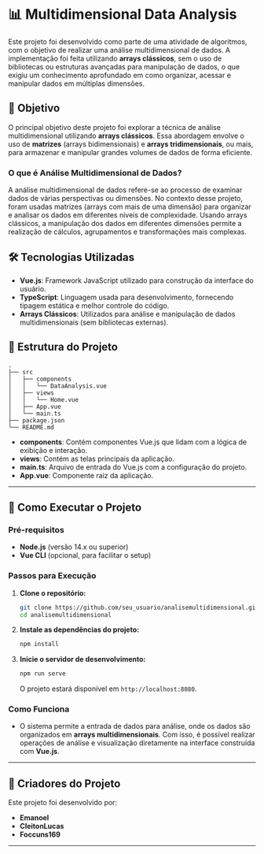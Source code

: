 # 📊 Multidimensional Data Analysis

Este projeto foi desenvolvido como parte de uma atividade de algoritmos, com o objetivo de realizar uma análise multidimensional de dados. A implementação foi feita utilizando **arrays clássicos**, sem o uso de bibliotecas ou estruturas avançadas para manipulação de dados, o que exigiu um conhecimento aprofundado em como organizar, acessar e manipular dados em múltiplas dimensões.

## 🎯 Objetivo

O principal objetivo deste projeto foi explorar a técnica de análise multidimensional utilizando **arrays clássicos**. Essa abordagem envolve o uso de **matrizes** (arrays bidimensionais) e **arrays tridimensionais**, ou mais, para armazenar e manipular grandes volumes de dados de forma eficiente. 

### O que é Análise Multidimensional de Dados?

A análise multidimensional de dados refere-se ao processo de examinar dados de várias perspectivas ou dimensões. No contexto desse projeto, foram usadas matrizes (arrays com mais de uma dimensão) para organizar e analisar os dados em diferentes níveis de complexidade. Usando arrays clássicos, a manipulação dos dados em diferentes dimensões permite a realização de cálculos, agrupamentos e transformações mais complexas.

## 🛠️ Tecnologias Utilizadas

- **Vue.js**: Framework JavaScript utilizado para construção da interface do usuário.
- **TypeScript**: Linguagem usada para desenvolvimento, fornecendo tipagem estática e melhor controle do código.
- **Arrays Clássicos**: Utilizados para análise e manipulação de dados multidimensionais (sem bibliotecas externas).

## 📂 Estrutura do Projeto

```plaintext
.
├── src
│   ├── components
│   │   └── DataAnalysis.vue
│   ├── views
│   │   └── Home.vue
│   ├── App.vue
│   └── main.ts
├── package.json
└── README.md
```

- **components**: Contém componentes Vue.js que lidam com a lógica de exibição e interação.
- **views**: Contém as telas principais da aplicação.
- **main.ts**: Arquivo de entrada do Vue.js com a configuração do projeto.
- **App.vue**: Componente raiz da aplicação.

---

## 🚀 Como Executar o Projeto

### Pré-requisitos

- **Node.js** (versão 14.x ou superior)
- **Vue CLI** (opcional, para facilitar o setup)

### Passos para Execução

1. **Clone o repositório:**

   ```bash
   git clone https://github.com/seu_usuario/analisemultidimensional.git
   cd analisemultidimensional
   ```

2. **Instale as dependências do projeto:**

   ```bash
   npm install
   ```

3. **Inicie o servidor de desenvolvimento:**

   ```bash
   npm run serve
   ```

   O projeto estará disponível em `http://localhost:8080`.

### Como Funciona

- O sistema permite a entrada de dados para análise, onde os dados são organizados em **arrays multidimensionais**. Com isso, é possível realizar operações de análise e visualização diretamente na interface construída com **Vue.js**.

---

## 👥 Criadores do Projeto

Este projeto foi desenvolvido por:

- **Emanoel**  
- **CleitonLucas**  
- **Foccuns169**  

---
